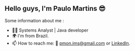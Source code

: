 ## Hello guys, I'm Paulo Martins 😎
Some information about me :

- 👨‍💻 Systems Analyst | Java developer
- 🌍 I'm from Brazil.
- 📫 How to reach me: :e-mail: pmon.ims@gmail.com or [LinkedIn](https://www.linkedin.com/in/paulo-marttins/).
